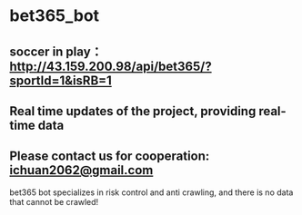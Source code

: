 # bet365_bot


## soccer in play： http://43.159.200.98/api/bet365/?sportId=1&isRB=1

## Real time updates of the project, providing real-time data


## Please contact us for cooperation: ichuan2062@gmail.com

 bet365 bot specializes in risk control and anti crawling, and there is no data that cannot be crawled! 
